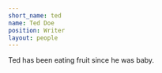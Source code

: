 ```yaml
---
short_name: ted
name: Ted Doe
position: Writer
layout: people
---
```

Ted has been eating fruit since he was baby.
